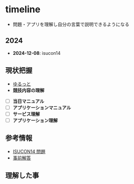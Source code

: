 # timeline
- 問題・アプリを理解し自分の言葉で説明できるようになる

## 2024
- **2024-12-08**: isucon14

## 現状把握
- [ゆるっと](https://github.com/gongqi-zhen/isucon14)
- **競技内容の理解**
 - [ ] **当日マニュアル**
 - [ ] **アプリケーションマニュアル**
 - [ ] **サービス理解**
 - [ ] **アプリケーション理解**

## 参考情報
- [ISUCON14 問題](https://github.com/isucon/isucon14)
- [事前解答](https://github.com/fujiwara/isucon14-exam)

## 理解した事
